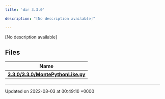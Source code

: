 ```yaml
---
title: 'dir 3.3.0'

description: "[No description available]"

---
```







[No description available]

## Files

| Name           |
| -------------- |
| **[3.3.0/3.3.0/MontePythonLike.py](/documentation/code/main/files/3_83_80_2montepythonlike_8py/#file-3.3.0/montepythonlike.py)**  |






-------------------------------

Updated on 2022-08-03 at 00:49:10 +0000
